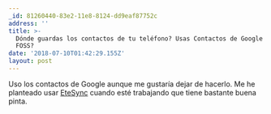 ```yaml
---
_id: 81260440-83e2-11e8-8124-dd9eaf87752c
address: ''
title: >-
  Dónde guardas los contactos de tu teléfono? Usas Contactos de Google o alguna
  FOSS?
date: '2018-07-10T01:42:29.155Z'
layout: post
---
```

 
Uso los contactos de Google aunque me gustaría dejar de hacerlo.
Me he planteado usar [EteSync](https://www.etesync.com/) cuando esté trabajando que tiene bastante buena pinta.

